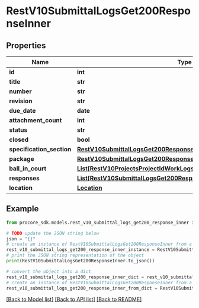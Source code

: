 # RestV10SubmittalLogsGet200ResponseInner


## Properties

Name | Type | Description | Notes
------------ | ------------- | ------------- | -------------
**id** | **int** |  | 
**title** | **str** |  | [optional] 
**number** | **str** |  | 
**revision** | **str** |  | [optional] 
**due_date** | **date** |  | [optional] 
**attachment_count** | **int** |  | [optional] 
**status** | **str** |  | 
**closed** | **bool** |  | [optional] 
**specification_section** | [**RestV10SubmittalLogsGet200ResponseInnerSpecificationSection**](RestV10SubmittalLogsGet200ResponseInnerSpecificationSection.md) |  | [optional] 
**package** | [**RestV10SubmittalLogsGet200ResponseInnerPackage**](RestV10SubmittalLogsGet200ResponseInnerPackage.md) |  | [optional] 
**ball_in_court** | [**List[RestV10ProjectsProjectIdWorkLogsGet200ResponseInnerCreatedBy]**](RestV10ProjectsProjectIdWorkLogsGet200ResponseInnerCreatedBy.md) |  | [optional] 
**responses** | [**List[RestV10SubmittalLogsGet200ResponseInnerResponsesInner]**](RestV10SubmittalLogsGet200ResponseInnerResponsesInner.md) |  | [optional] 
**location** | [**Location**](Location.md) |  | [optional] 

## Example

```python
from procore_sdk.models.rest_v10_submittal_logs_get200_response_inner import RestV10SubmittalLogsGet200ResponseInner

# TODO update the JSON string below
json = "{}"
# create an instance of RestV10SubmittalLogsGet200ResponseInner from a JSON string
rest_v10_submittal_logs_get200_response_inner_instance = RestV10SubmittalLogsGet200ResponseInner.from_json(json)
# print the JSON string representation of the object
print(RestV10SubmittalLogsGet200ResponseInner.to_json())

# convert the object into a dict
rest_v10_submittal_logs_get200_response_inner_dict = rest_v10_submittal_logs_get200_response_inner_instance.to_dict()
# create an instance of RestV10SubmittalLogsGet200ResponseInner from a dict
rest_v10_submittal_logs_get200_response_inner_from_dict = RestV10SubmittalLogsGet200ResponseInner.from_dict(rest_v10_submittal_logs_get200_response_inner_dict)
```
[[Back to Model list]](../README.md#documentation-for-models) [[Back to API list]](../README.md#documentation-for-api-endpoints) [[Back to README]](../README.md)


